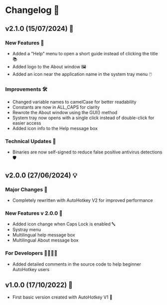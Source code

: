 # Changelog 📝

## v2.1.0 (15/07/2024) 🚀

### New Features 🎉

- Added a "Help" menu to open a short guide instead of clicking the title 📚
- Added logo to the About window 🖼️
- Added an icon near the application name in the system tray menu 🖱️

### Improvements 🛠️

- Changed variable names to camelCase for better readability
- Constants are now in ALL_CAPS for clarity
- Rewrote the About window using the GUI() method
- System tray now opens with a single click instead of double-click for easier access
- Added icon info to the Help message box

### Technical Updates 🔧

- Binaries are now self-signed to reduce false positive antivirus detections 🛡️

## v2.0.0 (27/06/2024) 💡

### Major Changes 🔄

- Completely rewritten with AutoHotkey V2 for improved performance

### New Features v 2.0.0 🎉

- Added icon change when Caps Lock is enabled 🔤
- Systray menu
- Multilingual help message box
- Multilingual About message box

### For Developers 👨‍💻👩‍💻

- Added detailed comments in the source code to help beginner AutoHotkey users

## v1.0.0 (17/10/2022) 🎈

- First basic version created with AutoHotkey V1 🚀